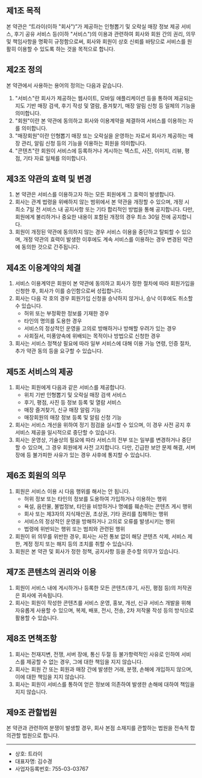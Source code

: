 ## 제1조 목적

본 약관은 “트라이(이하 "회사")”가 제공하는 인형뽑기 및 오락실 매장 정보 제공 서비스, 후기 공유 서비스 등(이하 "서비스")의 이용과 관련하여 회사와 회원 간의 권리, 의무 및 책임사항을 명확히 규정함으로써, 회사와 회원이 상호 신뢰를 바탕으로 서비스를 원활히 이용할 수 있도록 하는 것을 목적으로 합니다.

## 제2조 정의

본 약관에서 사용하는 용어의 정의는 다음과 같습니다.

1. "서비스"란 회사가 제공하는 웹사이트, 모바일 애플리케이션 등을 통하여 제공되는 지도 기반 매장 검색, 후기 작성 및 열람, 즐겨찾기, 매장 알림 신청 등 일체의 기능을 의미합니다.
2. "회원"이란 본 약관에 동의하고 회사와 이용계약을 체결하여 서비스를 이용하는 자를 의미합니다.
3. "매장회원"이란 인형뽑기 매장 또는 오락실을 운영하는 자로서 회사가 제공하는 매장 관리, 알림 신청 등의 기능을 이용하는 회원을 의미합니다.
4. "콘텐츠"란 회원이 서비스에 등록하거나 게시하는 텍스트, 사진, 이미지, 리뷰, 평점, 기타 자료 일체를 의미합니다.

## 제3조 약관의 효력 및 변경

1. 본 약관은 서비스를 이용하고자 하는 모든 회원에게 그 효력이 발생합니다.
2. 회사는 관계 법령을 위배하지 않는 범위에서 본 약관을 개정할 수 있으며, 개정 시 최소 7일 전 서비스 내 공지사항 또는 기타 합리적인 방법을 통해 공지합니다. 다만, 회원에게 불리하거나 중요한 내용이 포함된 개정의 경우 최소 30일 전에 공지합니다.
3. 회원이 개정된 약관에 동의하지 않는 경우 서비스 이용을 중단하고 탈퇴할 수 있으며, 개정 약관의 효력이 발생한 이후에도 계속 서비스를 이용하는 경우 변경된 약관에 동의한 것으로 간주됩니다.

## 제4조 이용계약의 체결

1. 서비스 이용계약은 회원이 본 약관에 동의하고 회사가 정한 절차에 따라 회원가입을 신청한 후, 회사가 이를 승인함으로써 성립합니다.
2. 회사는 다음 각 호의 경우 회원가입 신청을 승낙하지 않거나, 승낙 이후에도 취소할 수 있습니다.
   - 허위 또는 부정확한 정보를 기재한 경우
   - 타인의 명의를 도용한 경우
   - 서비스의 정상적인 운영을 고의로 방해하거나 방해할 우려가 있는 경우
   - 사회질서, 미풍양속에 위배되는 목적이나 방법으로 신청한 경우
3. 회사는 서비스 정책상 필요에 따라 일부 서비스에 대해 이용 가능 연령, 인증 절차, 추가 약관 동의 등을 요구할 수 있습니다.

## 제5조 서비스의 제공

1. 회사는 회원에게 다음과 같은 서비스를 제공합니다.
   - 위치 기반 인형뽑기 및 오락실 매장 검색 서비스
   - 후기, 평점, 사진 등 정보 등록 및 열람 서비스
   - 매장 즐겨찾기, 신규 매장 알림 기능
   - 매장회원의 매장 정보 등록 및 알림 신청 기능
2. 회사는 서비스 개선을 위하여 정기 점검을 실시할 수 있으며, 이 경우 사전 공지 후 서비스 제공을 일시적으로 중단할 수 있습니다.
3. 회사는 운영상, 기술상의 필요에 따라 서비스의 전부 또는 일부를 변경하거나 중단할 수 있으며, 그 경우 회원에게 사전 고지합니다. 다만, 긴급한 보안 문제 해결, 서버 장애 등 불가피한 사유가 있는 경우 사후에 통지할 수 있습니다.

## 제6조 회원의 의무

1. 회원은 서비스 이용 시 다음 행위를 해서는 안 됩니다.
   - 허위 정보 또는 타인의 정보를 도용하여 가입하거나 이용하는 행위
   - 욕설, 음란물, 불법정보, 타인을 비방하거나 명예를 훼손하는 콘텐츠 게시 행위
   - 회사 또는 제3자의 지식재산권, 초상권, 기타 권리를 침해하는 행위
   - 서비스의 정상적인 운영을 방해하거나 고의로 오류를 발생시키는 행위
   - 법령에 위반되는 행위 또는 범죄와 관련된 행위
2. 회원이 위 의무를 위반한 경우, 회사는 사전 통보 없이 해당 콘텐츠 삭제, 서비스 제한, 계정 정지 또는 해지 등의 조치를 취할 수 있습니다.
3. 회원은 본 약관 및 회사가 정한 정책, 공지사항 등을 준수할 의무가 있습니다.

## 제7조 콘텐츠의 권리와 이용

1. 회원이 서비스 내에 게시하거나 등록한 모든 콘텐츠(후기, 사진, 평점 등)의 저작권은 회사에 귀속됩니다.
2. 회사는 회원이 작성한 콘텐츠를 서비스 운영, 홍보, 개선, 신규 서비스 개발을 위해 자유롭게 사용할 수 있으며, 복제, 배포, 전시, 전송, 2차 저작물 작성 등의 방식으로 활용할 수 있습니다.

## 제8조 면책조항

1. 회사는 천재지변, 전쟁, 서버 장애, 통신 두절 등 불가항력적인 사유로 인하여 서비스를 제공할 수 없는 경우, 그에 대한 책임을 지지 않습니다.
2. 회사는 회원 간 또는 회원과 매장 간에 발생한 거래, 분쟁, 손해에 개입하지 않으며, 이에 대한 책임을 지지 않습니다.
3. 회사는 회원이 서비스를 통하여 얻은 정보에 의존하여 발생한 손해에 대하여 책임을 지지 않습니다.

## 제9조 관할법원

본 약관과 관련하여 분쟁이 발생할 경우, 회사 본점 소재지를 관할하는 법원을 전속적 합의관할 법원으로 합니다.

---

- 상호: 트라이
- 대표자명: 김수경
- 사업자등록번호: 755-03-03767

